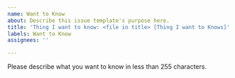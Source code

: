 ```yaml
---
name: Want to Know
about: Describe this issue template's purpose here.
title: 'Thing I want to know: <file in title> [Thing I want to Knows]'
labels: Want to Know
assignees: ''

---
```


Please describe what you want to know in less than 255 characters.
